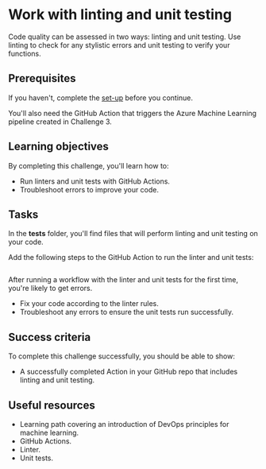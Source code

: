 # Work with linting and unit testing

Code quality can be assessed in two ways: linting and unit testing. Use linting to check for any stylistic errors and unit testing to verify your functions.

## Prerequisites

If you haven't, complete the [set-up](00-set-up.md) before you continue.

You'll also need the GitHub Action that triggers the Azure Machine Learning pipeline created in Challenge 3. 

## Learning objectives

By completing this challenge, you'll learn how to:

- Run linters and unit tests with GitHub Actions.
- Troubleshoot errors to improve your code.

## Tasks

In the **tests** folder, you'll find files that will perform linting and unit testing on your code. 

Add the following steps to the GitHub Action to run the linter and unit tests:

```yml
```

After running a workflow with the linter and unit tests for the first time, you're likely to get errors.

- Fix your code according to the linter rules.
- Troubleshoot any errors to ensure the unit tests run successfully.

## Success criteria

To complete this challenge successfully, you should be able to show:

- A successfully completed Action in your GitHub repo that includes linting and unit testing. 

## Useful resources

- Learning path covering an introduction of DevOps principles for machine learning.
- GitHub Actions.
- Linter.
- Unit tests.